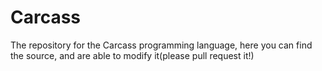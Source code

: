 # Carcass
The repository for the Carcass programming language, here you can find the source, and are able to modify it(please pull request it!)
